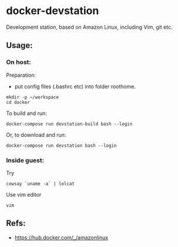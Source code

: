 # docker-devstation
Development station, based on Amazon Linux, including Vim, git etc.

## Usage:
### On host:
Preparation:
- put config files (.bashrc etc) into folder roothome.

~~~
mkdir -p ~/workspace
cd docker
~~~

To build and run:
~~~
docker-compose run devstation-build bash --login
~~~

Or, to download and run:
~~~
docker-compose run devstation bash --login
~~~

### Inside guest:
Try
~~~
cowsay `uname -a` | lolcat
~~~
Use vim editor
~~~
vim
~~~

## Refs:
- https://hub.docker.com/_/amazonlinux
